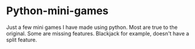# Python-mini-games
Just a few mini games I have made using python. Most are true to the original. Some are missing features. Blackjack for example, doesn't have a split feature. 

